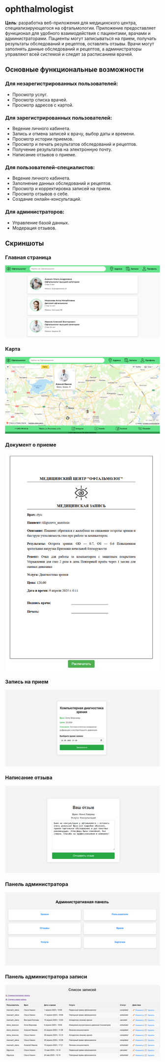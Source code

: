 # ophthalmologist

**Цель**: разработка веб-приложения для медицинского центра, специализирующегося на офтальмологии. Приложение предоставляет функционал для удобного взаимодействия с пациентами, врачами и администраторами. Пациенты могут записываться на прием, получать результаты обследований и рецептов, оставлять отзывы. Врачи могут заполнять данные обследований и рецептов, а администраторы управляют всей системой и следят за расписанием врачей.

## Основные функциональные возможности

### Для незарегистрированных пользователей:
- Просмотр услуг.
- Просмотр списка врачей.
- Просмотр адресов с картой.

### Для зарегистрированных пользователей:
- Ведение личного кабинета.
- Запись и отмена записей к врачу, выбор даты и времени.
- Просмотр истории приемов.
- Просмотр и печать результатов обследований и рецептов.
- Получение результатов на электронную почту.
- Написание отзывов о приеме.

### Для пользователей-специалистов:
- Ведение личного кабинета.
- Заполнение данных обследований и рецептов.
- Просмотр и корректировка записей на прием.
- Просмотр отзывов о себе.
- Создание онлайн-консультаций.

### Для администраторов:
- Управление базой данных.
- Модерация отзывов.

## Скриншоты

### Главная страница
![Главная страница](diplom/core/static/images/homepage.png)

### Карта 
![Карта филиалов](diplom/core/static/images/branches_map.png)

### Документ о приеме
![Документ о приеме](diplom/core/static/images/doc.png)

### Запись на прием
![Запись на прием](diplom/core/static/images/appointment_form.png)

### Написание отзыва
![Написание отзыва](diplom/core/static/images/write_review.png)

### Панель администратора
![Панель администратора](diplom/core/static/images/admin_panel.png)

### Панель администратора записи
![Панель администратора](diplom/core/static/images/admin_panel_ap.png)

